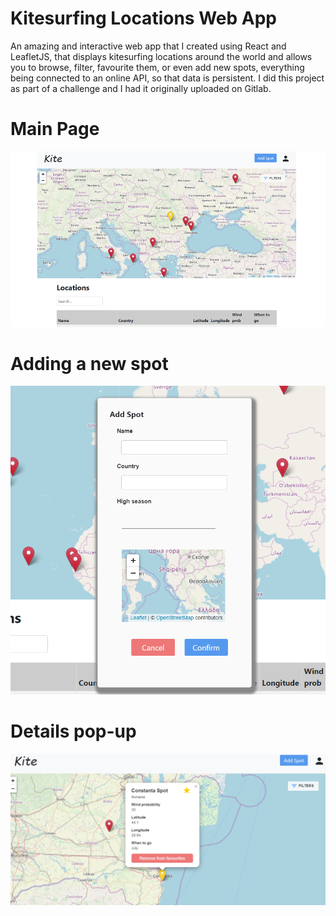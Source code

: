 # Kitesurfing Locations Web App

An amazing and interactive web app that I created using React and LeafletJS, that displays kitesurfing locations around the world and allows you to browse, filter, favourite them, or even add new spots, everything being connected to an online API, so that data is persistent.
I did this project as part of a challenge and I had it originally uploaded on Gitlab.


# Main Page



![Main-Page](public/img/main-page.png)



# Adding a new spot



![Add-Spot](public/img/add-popup.png)



# Details pop-up



![Details-Popup](public/img/details-popup.png)

